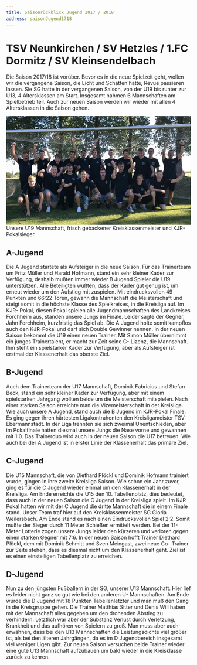 ```yaml
---
title: Saisonrückblick Jugend 2017 / 2018
address: saisonJugend1718
---
```


# TSV Neunkirchen / SV Hetzles / 1.FC Dormitz / SV Kleinsendelbach
Die Saison 2017/18 ist vorüber. Bevor es in die neue Spielzeit geht, wollen wir die vergangene Saison, die Licht und Schatten hatte, Revue passieren lassen. Sie SG hatte in der vergangenen Saison, von der U19 bis runter zur U13, 4 Altersklassen am Start. Insgesamt nahmen 6 Mannschaften am Spielbetrieb teil. Auch zur neuen Saison werden wir wieder mit allen 4 Altersklassen in die Saison gehen.

<span style="display: flex; flex-direction: column; align-items: center; justify-content: center; width: 100%;">
    <img src="../assets/saisonrueckblick.png">
    Unsere U19 Mannschaft, frisch gebackener Kreisklassenmeister und KJR- Pokalsieger
</span>

## A-Jugend

Die A Jugend startete als Aufsteiger in die neue Saison. Für das Trainerteam um Fritz Müller und Harald Hofmann, stand ein sehr kleiner Kader zur Verfügung, deshalb mußten immer wieder B Jugend Spieler die U19 unterstützen. Alle Beteiligten wußten, dass der Kader gut genug ist, um erneut wieder um den Aufstieg mit zuspielen. Mit eindrucksvollen 49 Punkten und 66:22 Toren, gewann die Mannschaft die Meisterschaft und steigt somit in die höchste Klasse des Spielkreises, in die Kreisliga auf.
Im KJR- Pokal, diesen Pokal spielen alle Jugendmannschaften des Landkreises Forchheim aus, standen unsere Jungs im Finale. Leider sagte der Gegner, Jahn Forchheim, kurzfristig das Spiel ab. Die A Jugend holte somit kampflos auch den KJR-Pokal und darf sich Double Gewinner nennen.
In der neuen Saison bekommt die U19 einen neuen Trainer. Mit Simon Müller übernimmt ein junges Trainertalent, er macht zur Zeit seine C- Lizenz, die Mannschaft. Ihm steht ein spielstarker Kader zur Verfügung, aber als Aufsteiger ist erstmal der Klassenerhalt das oberste Ziel.

## B-Jugend

Auch dem Trainerteam der U17 Mannschaft, Dominik Fabricius und Stefan Beck, stand ein sehr kleiner Kader zur Verfügung, aber mit einem spielstarken Jahrgang wollten beide um die Meisterschaft mitspielen. Nach einer starken Saison erreichte man die Vizemeisterschaft in der Kreisliga.
Wie auch unsere A Jugend, stand auch die B Jugend im KJR-Pokal Finale. Es ging gegen ihren härtesten Ligakontrahenten den Kreisligameister TSV Ebermannstadt. In der Liga trennten sie sich zweimal Unentschieden, aber im Pokalfinale hatten diesmal unsere Jungs die Nase vorne und gewannen mit 1:0.
Das Trainerduo wird auch in der neuen Saison die U17 betreuen. Wie auch bei der A Jugend ist in erster Linie der Klassenerhalt das primäre Ziel.

## C-Jugend

Die U15 Mannschaft, die von Diethard Plöckl und Dominik Hofmann trainiert wurde, gingen in ihre zweite Kreisliga Saison. Wie schon ein Jahr zuvor, ging es für die C Jugend wieder einmal um den Klassenerhalt in der Kreisliga. Am Ende erreichte die U15 den 10. Tabellenplatz, dies bedeutet, dass auch in der neuen Saison die C Jugend in der Kreisliga spielt.
Im KJR Pokal hatten wir mit der C Jugend die dritte Mannschaft die in einem Finale stand. Unser Team traf hier auf den Kreisklassenmeister SG Gloria Weilersbach. Am Ende stand es nach einen Eindrucksvollen Spiel 2:2. Somit mußte der Sieger durch 11 Meter Schießen ermittelt werden. Bei der 11-Meter Lotterie zogen unsere Jungs leider den kürzeren und verloren gegen einen starken Gegner mit 7:6.
In der neuen Saison hofft Trainer Diethard Plöckl, dem mit Dominik Schmitt und Sven Meingast, zwei neue Co- Trainer zur Seite stehen, dass es diesmal nicht um den Klassenerhalt geht. Ziel ist es einen einstelligen Tabellenplatz zu erreichen.

## D-Jugend

Nun zu den jüngsten Fußballern in der SG, unserer U13 Mannschaft. Hier lief es leider nicht ganz so gut wie bei den anderen U- Mannschaften. Am Ende wurde die D Jugend mit 18 Punkten Tabellenletzter und man muß den Gang in die Kreisgruppe gehen. Die Trainer Matthias Sitter und Denis Will haben mit der Mannschaft alles gegeben um den drohenden Abstieg zu verhindern. Letztlich war aber der Substanz Verlust durch Verletzung, Krankheit und das aufhören von Spielern zu groß. Man muss aber auch erwähnen, dass bei den U13 Mannschaften die Leistungsdichte viel größer ist, als bei den älteren Jahrgängen, da es im D Jugendbereich insgesamt viel weniger Ligen gibt.
Zur neuen Saison versuchen beide Trainer wieder eine gute U13 Mannschaft aufzubauen um bald wieder in die Kreisklasse zurück zu kehren.